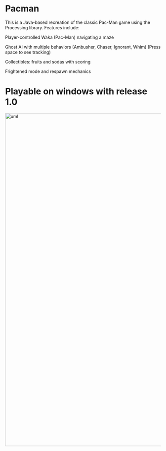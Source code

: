 # Pacman
This is a Java-based recreation of the classic Pac-Man game using the Processing library. Features include:

Player-controlled Waka (Pac-Man) navigating a maze

Ghost AI with multiple behaviors (Ambusher, Chaser, Ignorant, Whim) (Press space to see tracking)

Collectibles: fruits and sodas with scoring

Frightened mode and respawn mechanics

# Playable on windows with release 1.0
<img width="836" height="1074" alt="uml" src="https://github.com/user-attachments/assets/812b4ab7-93a8-4eb9-88dc-69b03c4cec79" />
